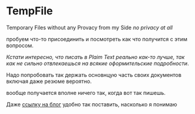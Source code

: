 TempFile
========

 Temporary Files  without any Provacy from my Side 
 *no privacy at all* 

  пробуем что-то присоединить и посмотреть как что получится с этим вопросом. 

*Кстати интересно, что писать в  Plaim Text реально как-то лучше, так как не сильно отвлекаешься на всякие оформительские подробности*.

Надо попробовать так держать  основнцую часть своих документов включая даже  резюме вероятно. 

вообще получается вполне ничего так, когда вот так пишешь.  

 Даже [ссылку  на блог](http://denirz.info) удобно так поставить, насколько 
я понимаю

